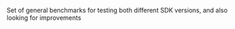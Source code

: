 Set of general benchmarks for testing both different SDK versions, and also looking for improvements

